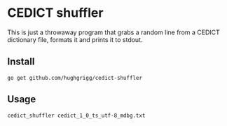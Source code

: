 CEDICT shuffler
===============

This is just a throwaway program that grabs a random line from a CEDICT
dictionary file, formats it and prints it to stdout.

## Install

```
go get github.com/hughgrigg/cedict-shuffler
```

## Usage

```
cedict_shuffler cedict_1_0_ts_utf-8_mdbg.txt
```
